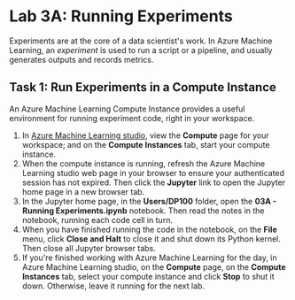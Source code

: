 # Lab 3A: Running Experiments

Experiments are at the core of a data scientist's work. In Azure Machine Learning, an *experiment* is used to run a script or a pipeline, and usually generates outputs and records metrics.

## Task 1: Run Experiments in a Compute Instance

An Azure Machine Learning Compute Instance provides a useful environment for running experiment code, right in your workspace.

1. In [Azure Machine Learning studio](https://ml.azure.com), view the **Compute** page for your workspace; and on the **Compute Instances** tab, start your compute instance.
2. When the compute instance is running, refresh the Azure Machine Learning studio web page in your browser to ensure your authenticated session has not expired. Then click the **Jupyter** link to open the Jupyter home page in a new browser tab.
3. In the Jupyter home page, in the **Users/DP100** folder, open the **03A - Running Experiments.ipynb** notebook. Then read the notes in the notebook, running each code cell in turn.
4. When you have finished running the code in the notebook, on the **File** menu, click **Close and Halt** to close it and shut down its Python kernel. Then close all Jupyter browser tabs.
5. If you're finished working with Azure Machine Learning for the day, in Azure Machine Learning studio, on the **Compute** page, on the **Compute Instances** tab, select your compute instance and click **Stop** to shut it down. Otherwise, leave it running for the next lab.
